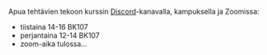 Apua tehtävien tekoon kurssin [Discord](https://study.cs.helsinki.fi/discord/join/ohtu)-kanavalla, kampuksella ja Zoomissa:

- tiistaina 14-16 BK107
- perjantaina 12-14 BK107
- zoom-aika tulossa...
